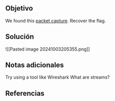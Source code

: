
## Objetivo
We found this [packet capture](https://jupiter.challenges.picoctf.org/static/483e50268fe7e015c49caf51a69063d0/capture.pcap). Recover the flag.


## Solución

![[Pasted image 20241003205355.png]]
## Notas adicionales
Try using a tool like Wireshark
What are streams?
## Referencias



